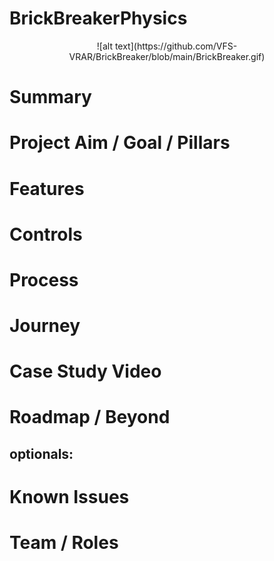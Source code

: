 # BrickBreakerPhysics

<p align="center">
![alt text](https://github.com/VFS-VRAR/BrickBreaker/blob/main/BrickBreaker.gif)
<p align="center">

# Summary
# Project Aim / Goal / Pillars
# Features
# Controls
# Process
# Journey
# Case Study Video
# Roadmap / Beyond
## optionals:
# Known Issues
# Team / Roles
